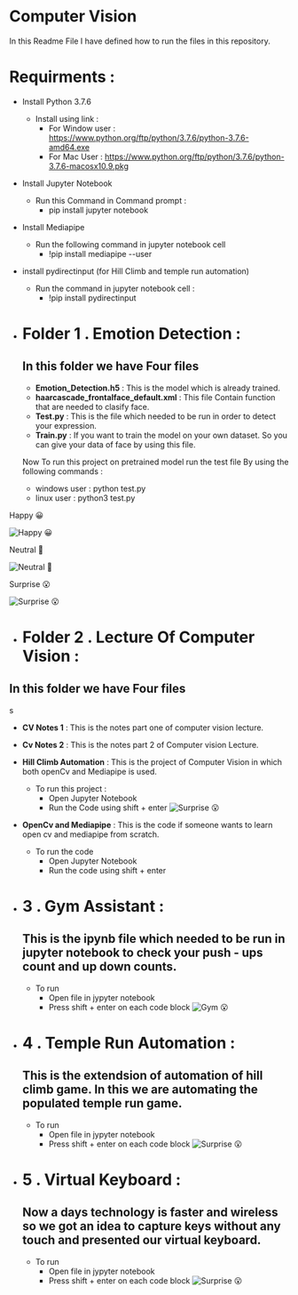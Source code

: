 # **Computer Vision**
In this Readme File I have defined how to run the files in this repository.

# Requirments :
* Install Python 3.7.6
    * Install using link :
        * For Window user : https://www.python.org/ftp/python/3.7.6/python-3.7.6-amd64.exe
        * For Mac User  : https://www.python.org/ftp/python/3.7.6/python-3.7.6-macosx10.9.pkg
* Install Jupyter Notebook
    * Run this Command in Command prompt :
        * pip install jupyter notebook
* Install Mediapipe
    * Run the following command in jupyter notebook cell
         * !pip install mediapipe --user
* install pydirectinput (for Hill Climb and temple run automation)
    * Run the command in jupyter notebook cell :
         * !pip install pydirectinput
* # Folder 1 .   Emotion Detection :
  ## In this folder we have Four files
   
   * **Emotion_Detection.h5** : This is the model which is already trained.
   * **haarcascade_frontalface_default.xml** : This file Contain function that are needed to clasify face.
   * **Test.py**  : This is the file which needed to be run in order to detect your expression.
   * **Train.py** : If you want to train the model on your own dataset. So you can give your data of face by using this file.

    Now To run this project on pretrained model run the test file By using the following commands :

    * windows user  : python test.py
    * linux user  : python3 test.py
    
Happy 😀

![Happy 😀](Emotion1.jpeg "Title")

Neutral 🙂

![Neutral 🙂](Emotion2.jpeg "Title")


Surprise 😮

![Surprise 😮](Emotion3.jpeg "Title")



* # Folder 2 .   Lecture Of Computer Vision :
## In this folder we have Four files
s   
   * **CV Notes 1** : This is the notes part one of computer vision lecture.
   * **Cv Notes 2** : This is the notes part 2 of Computer vision Lecture. 
   * **Hill Climb Automation**  :  This is the project of Computer Vision in which both openCv and Mediapipe is used. 
        *   To run this project : 
            * Open Jupyter Notebook
            * Run the Code using shift + enter
         ![Surprise 😮](hil.jpeg "Title")
   
   * **OpenCv and Mediapipe** : This is the code if someone wants to learn open cv and mediapipe from scratch.
        * To run the code 
             * Open Jupyter Notebook
             * Run the code using shift + enter


* # 3 . Gym Assistant : 
    ## This is the ipynb file which needed to be run in jupyter notebook to check your push - ups count and up down counts.

    * To run 
        * Open file in jypyter notebook
        * Press shift + enter on each code block
         ![Gym 😮](Gym.jpeg "Title")

* # 4 . Temple Run Automation  : 
    ## This is the extendsion of automation of hill climb game. In this we are automating the  populated temple run game.

    * To run 
        * Open file in jypyter notebook
        * Press shift + enter on each code block
         ![Surprise 😮](Temple.jpeg "Title")

* # 5 . Virtual Keyboard  : 
    ##  Now a days technology is faster and wireless so we got an idea to capture keys without any touch and presented our virtual keyboard.

    * To run 
        * Open file in jypyter notebook
        * Press shift + enter on each code block
         ![Surprise 😮](keyboard.jpeg "Title")